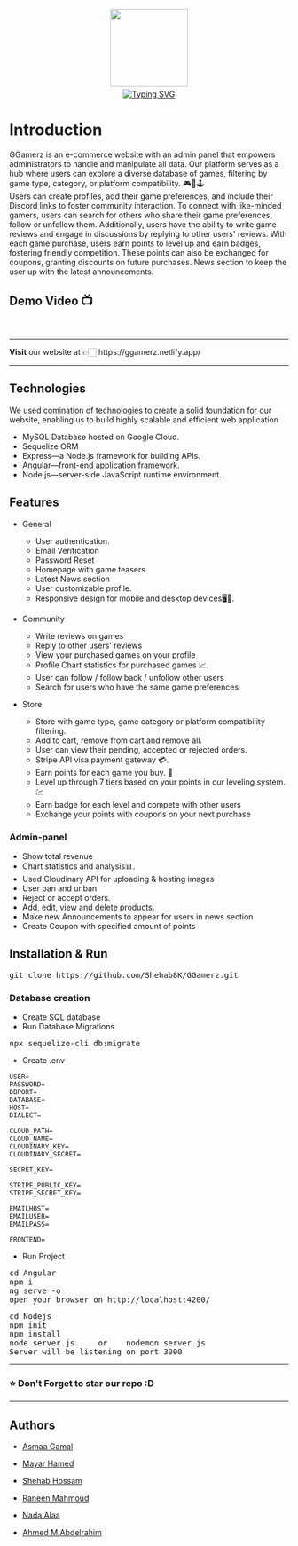 <div align="center" style="margin-top:6%;margin-bottom:6%;">
 <img style = "width:140px; height:140px;margin-bottom:5px;" src="https://i.imgur.com/ipVb55a.png" ></br>
 <a href="https://git.io/typing-svg">
  <img src="https://readme-typing-svg.demolab.com?font=Nova+Square&size=40&pause=1000&color=F20055&center=true&vCenter=true&width=435&lines=GGamerz" alt="Typing SVG" />
 </a>
</div>

# Introduction
GGamerz is an e-commerce website with an admin panel that empowers administrators to handle and manipulate all data. Our platform serves as a hub where users can explore a diverse database of games, filtering by game type, category, or platform compatibility. 🎮🎯🕹 <br/>
Users can create profiles, add their game preferences, and include their Discord links to foster community interaction. To connect with like-minded gamers, users can search for others who share their game preferences, follow or unfollow them. Additionally, users have the ability to write game reviews and engage in discussions by replying to other users' reviews. With each game purchase, users earn points to level up and earn badges, fostering friendly competition. These points can also be exchanged for coupons, granting discounts on future purchases. News section to keep the user up with the latest announcements.

## Demo Video :tv: 
<!-- [![Website Demo Video](https://img.youtube.com/vi/o9uaP1QoSwI/0.jpg)](https://www.youtube.com/watch?v=o9uaP1QoSwI) --> 
</br>
<hr>
<b>Visit</b> our website at 👉🏻 https://ggamerz.netlify.app/ 
<hr>

## Technologies
We used comination of technologies to create a solid foundation for our website, enabling us to build highly scalable and efficient web application

- MySQL Database hosted on Google Cloud.
- Sequelize ORM
- Express—a Node.js framework for building APIs.
- Angular—front-end application framework.
- Node.js—server-side JavaScript runtime environment.

## Features
- General
  - User authentication.
  - Email Verification
  - Password Reset
  - Homepage with game teasers
  - Latest News section
  - User customizable profile.
  - Responsive design for mobile and desktop devices🖥️📱.
    
- Community
  - Write reviews on games
  - Reply to other users' reviews
  - View your purchased games on your profile
  - Profile Chart statistics for purchased games 📈.
  - User can follow / follow back / unfollow other users
  - Search for users who have the same game preferences
    
- Store
  - Store with game type, game category or platform compatibility filtering.
  - Add to cart, remove from cart and remove all.
  - User can view their pending, accepted or rejected orders.
  - Stripe API visa payment gateway 💳.
  - Earn points for each game you buy. 🌟
  - Level up through 7 tiers based on your points in our leveling system. 💹
  - Earn badge for each level and compete with other users
  - Exchange your points with coupons on your next purchase


### Admin-panel
- Show total revenue
- Chart statistics and analysis📊.
- Used Cloudinary API for uploading & hosting images
- User ban and unban.
- Reject or accept orders.
- Add, edit, view and delete products.
- Make new Announcements to appear for users in news section
- Create Coupon with specified amount of points

## Installation & Run
<pre>
git clone https://github.com/Shehab8K/GGamerz.git
</pre>

### Database creation
- Create SQL database
- Run Database Migrations
<pre>npx sequelize-cli db:migrate</pre> 
- Create .env

```
USER=
PASSWORD=
DBPORT=
DATABASE=
HOST=
DIALECT=

CLOUD_PATH=
CLOUD_NAME=
CLOUDINARY_KEY=
CLOUDINARY_SECRET=

SECRET_KEY=

STRIPE_PUBLIC_KEY=
STRIPE_SECRET_KEY=

EMAILHOST=
EMAILUSER=
EMAILPASS=

FRONTEND=
```
- Run Project
<pre>
cd Angular
npm i
ng serve -o
open your browser on http://localhost:4200/
</pre>

<pre>
cd Nodejs
npm init
npm install
node server.js     or    nodemon server.js
Server will be listening on port 3000
</pre>
<hr>
<h3>⭐ Don't Forget to star our repo :D</h3>
<hr>

## Authors

- [Asmaa Gamal](https://github.com/asmaagamal871)

- [Mayar Hamed](https://github.com/MayarHamed/)

- [Shehab Hossam](https://github.com/Shehab8K)

- [Raneen Mahmoud](https://github.com/raneenmahmoud)

- [Nada Alaa](https://github.com/NadaAlaaEldeen)

- [Ahmed M.Abdelrahim](https://github.com/ahmedabdelrahim123)
